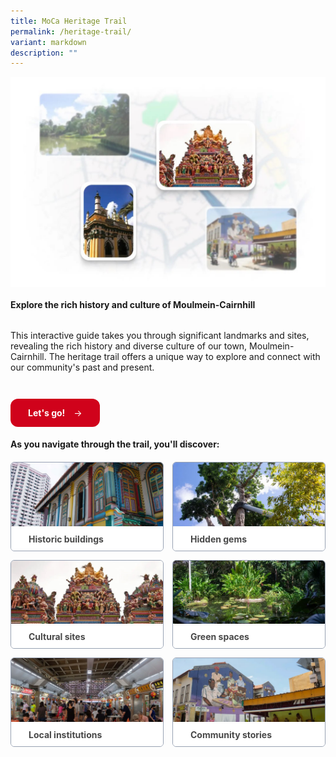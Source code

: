 ```yaml
---
title: MoCa Heritage Trail
permalink: /heritage-trail/
variant: markdown
description: ""
---
```

<div class="content-container">
  <div class="hero">
    <img width="100%" alt="Moulmein-Cairnhill Heritage Trail" src="/images/Header_Image.jpg">
    <h4>
      <strong>Explore the rich history and culture of Moulmein-Cairnhill</strong>
    </h4>
    <p>
      This interactive guide takes you through significant landmarks and sites,
      revealing the rich history and diverse culture of our town,
      Moulmein-Cairnhill. The heritage trail offers a unique way to explore and
      connect with our community's past and present.
    </p>
    <a class="cta-button" href="/heritage-trail/featured-sites">
      <p class="button-text"><strong>Let's go!</strong></p>
      <p class="button-text"><span class="arrow">→</span></p>
    </a>
  </div>
  <p class="section-title">
    <strong>As you navigate through the trail, you'll discover:</strong>
  </p>
  <div class="card-grid">
    <a class="card" href="/heritage-trail/black-white-bungalows">
      <img class="card-image" alt="Historic Buildings" src="/images/Historic_Buildings.jpg">
      <div class="card-bottom">
        <strong>Historic buildings</strong>
      </div>
    </a>
    <a class="card" href="/heritage-trail/mount_emily_swimming_pool_and_coat_of_arms">
      <img class="card-image" alt="Hidden Gems" src="/images/Hidden_Gems.jpg">
      <div class="card-bottom">
        <strong>Hidden gems</strong>
      </div>
    </a>
    <a class="card" href="/heritage-trail/masjid-tasek-utara">
      <img class="card-image" alt="Cultural Sites" src="/images/Cultural_Sites.jpg">
      <div class="card-bottom">
        <strong>Cultural sites</strong>
      </div>
    </a>
    <a class="card" href="/heritage-trail/singapore-botanic-gardens">
      <img class="card-image" alt="Green Spaces" src="/images/Green_Spaces.jpg">
      <div class="card-bottom">
        <strong>Green spaces</strong>
      </div>
    </a>
    <a class="card" href="/heritage-trail/kk-womens-and-childrens-hospital">
      <img class="card-image" alt="Local Institutions" src="/images/Local_Institutions.jpg">
      <div class="card-bottom">
        <strong>Local institutions</strong>
      </div>
    </a>
    <a class="card" href="/heritage-trail/birthplace_of_lee_kuan_yew">
      <img class="card-image" alt="Community Stories" src="/images/Community_Stories.jpg">
      <div class="card-bottom">
        <strong>Community stories</strong>
      </div>
    </a>
  </div>
</div>

<style>
  /* Layout containers */
  .content-container {
    display: flex;
    flex-direction: column;
  }

  .hero {
    display: flex;
    flex-direction: column;
  }

  /* Typography */
  .section-title {
    line-height: 28px !important;
  }

  /* CTA Button */
  .cta-button {
    display: flex;
    justify-content: space-between;
    margin-top: 28px;
    padding: 14px 28px;
    background-color: #d0021b;
    border-radius: 12px;
    color: #fff !important;
    text-decoration: none !important;
    cursor: pointer;
    width: fit-content;
    gap: 14px;
  }

  .cta-button:hover {
    background-color: #9d0214;
  }

  .button-text,
  .button-text > strong,
  .cta-button > strong {
    color: #fff !important;
    margin: 0 !important;
  }

  /* Card Grid */
  .card-grid {
    display: grid;
    grid-template-columns: repeat(2, 1fr);
    gap: 14px;
  }

  .card {
    margin: 0 !important;
    color: #484848;
    text-decoration: none !important;
    border: 1px solid #98a2b3;
    border-radius: 6px;
    overflow: hidden;
    transition: opacity 0.2s;
  }

  .card:hover {
    opacity: 0.8;
  }

  .card-image {
    width: 100%;
    aspect-ratio: 2.39;
    object-fit: cover;
  }

  .card-bottom {
    padding: 8px 28px;
    background-color: #fff;
    line-height: 20px;
  }

  /* Responsive */
  @media screen and (max-width: 375px) {
    .card-grid {
      grid-template-columns: 1fr; /* Switch to single column */
    }
  }
</style>
